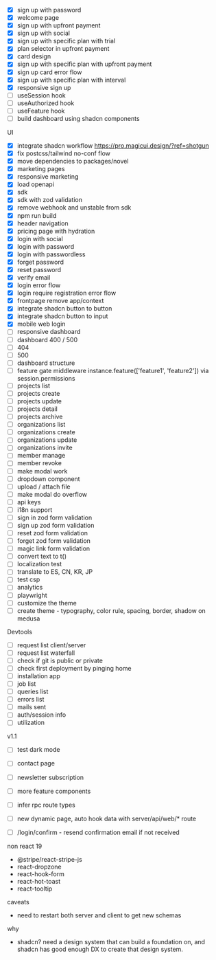 - [x] sign up with password
- [x] welcome page
- [x] sign up with upfront payment
- [x] sign up with social
- [x] sign up with specific plan with trial
- [x] plan selector in upfront payment
- [x] card design
- [x] sign up with specific plan with upfront payment
- [x] sign up card error flow
- [x] sign up with specific plan with interval
- [x] responsive sign up
- [ ] useSession hook
- [ ] useAuthorized hook
- [ ] useFeature hook
- [ ] build dashboard using shadcn components

UI
- [x] integrate shadcn workflow https://pro.magicui.design/?ref=shotgun
- [x] fix postcss/tailwind no-conf flow
- [x] move dependencies to packages/novel
- [x] marketing pages
- [x] responsive marketing
- [x] load openapi
- [x] sdk
- [x] sdk with zod validation
- [x] remove webhook and unstable from sdk
- [x] npm run build
- [x] header navigation
- [x] pricing page with hydration
- [x] login with social
- [x] login with password
- [x] login with passwordless
- [x] forget password
- [x] reset password
- [x] verify email
- [x] login error flow
- [x] login require registration error flow
- [x] frontpage remove app/context
- [x] integrate shadcn button to button
- [x] integrate shadcn button to input
- [x] mobile web login
- [ ] responsive dashboard
- [ ] dashboard 400 / 500
- [ ] 404
- [ ] 500
- [ ] dashboard structure
- [ ] feature gate middleware instance.feature(['feature1', 'feature2']) via session.permissions
- [ ] projects list
- [ ] projects create
- [ ] projects update
- [ ] projects detail
- [ ] projects archive
- [ ] organizations list
- [ ] organizations create
- [ ] organizations update
- [ ] organizations invite
- [ ] member manage
- [ ] member revoke
- [ ] make modal work
- [ ] dropdown component
- [ ] upload / attach file
- [ ] make modal do overflow
- [ ] api keys
- [ ] i18n support
- [ ] sign in zod form validation
- [ ] sign up zod form validation
- [ ] reset zod form validation
- [ ] forget zod form validation
- [ ] magic link form validation
- [ ] convert text to t()
- [ ] localization test
- [ ] translate to ES, CN, KR, JP
- [ ] test csp
- [ ] analytics
- [ ] playwright
- [ ] customize the theme
- [ ] create theme - typography, color rule, spacing, border, shadow on medusa

Devtools
- [ ] request list client/server
- [ ] request list waterfall
- [ ] check if git is public or private
- [ ] check first deployment by pinging home
- [ ] installation app
- [ ] job list
- [ ] queries list
- [ ] errors list
- [ ] mails sent
- [ ] auth/session info
- [ ] utilization

v1.1
- [ ] test dark mode
- [ ] contact page
- [ ] newsletter subscription
- [ ] more feature components
- [ ] infer rpc route types
- [ ] new dynamic page, auto hook data with server/api/web/* route
- [ ] /login/confirm - resend confirmation email if not received


non react 19
- @stripe/react-stripe-js
- react-dropzone
- react-hook-form
- react-hot-toast
- react-tooltip


caveats
- need to restart both server and client to get new schemas

why
- shadcn? need a design system that can build a foundation on, and shadcn has 
  good enough DX to create that design system.